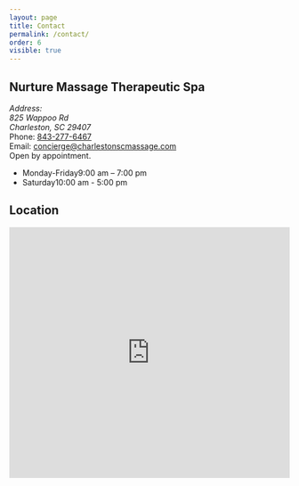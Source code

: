```yaml
---
layout: page
title: Contact 
permalink: /contact/
order: 6
visible: true
---
```

## Nurture Massage Therapeutic Spa

<div class="row">
	<div class="col-sm-6">
		<address>
			Address: 
			<br>
			825 Wappoo Rd
			<br>
			Charleston, SC 29407
		</address>
		<div>
			Phone:
			<a href="tel:843-277-6467">843-277-6467</a>
		</div>
		<div>
			Email:
			<a href="email:concierge@charlestonscmassage.com">concierge@charlestonscmassage.com</a>
		</div>
	</div>

<div class="col-sm-6">
	<div class="center">
		Open by appointment.
	</div>
	<ul class="hours">
		<li><span>Monday-Friday</span><span>9:00 am – 7:00 pm</span></li>
		<li><span>Saturday</span><span>10:00 am - 5:00 pm</span></li>
	</ul>
</div>

</div>

## Location

<iframe
  width="100%"
  height="450"
  frameborder="0" style="border:0"
  src="https://www.google.com/maps/embed/v1/place?key=AIzaSyDzU6qfqWEBG2Uinf1ZE2MDUs8URlazf9E&q=825+Wappoo+Rd,+Charleston,+SC+29407" allowfullscreen>
</iframe>
